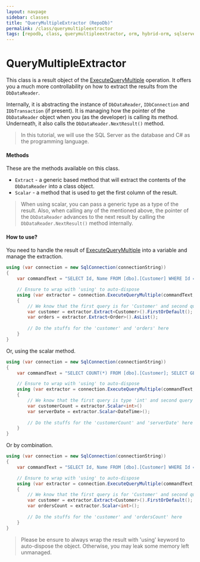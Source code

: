 ```yaml
---
layout: navpage
sidebar: classes
title: "QueryMultipleExtractor (RepoDb)"
permalink: /class/querymultipleextractor
tags: [repodb, class, querymultipleextractor, orm, hybrid-orm, sqlserver, sqlite, mysql, postgresql]
---
```


# QueryMultipleExtractor

This class is a result object of the [ExecuteQueryMultiple](/operation/executequerymultiple) operation. It offers you a much more controllability on how to extract the results from the `DbDataReader`.

Internally, it is abstracting the instance of `DbDataReader`, `IDbConnection` and `IDbTransaction` (if present). It is managing how the pointer of the `DbDataReader` object when you (as the developer) is calling its method. Underneath, it also calls the `DbDataReader.NextResult()` method.

> In this tutorial, we will use the SQL Server as the database and C# as the programming language.

#### Methods

These are the methods available on this class.

- `Extract` - a generic based method that will extract the contents of the `DbDataReader` into a class object.
- `Scalar` - a method that is used to get the first column of the result.

> When using scalar, you can pass a generic type as a type of the result. Also, when calling any of the mentioned above, the pointer of the `DbDataReader` advances to the next result by calling the `DbDataReader.NextResult()` method internally.

#### How to use?

You need to handle the result of [ExecuteQueryMultiple](/operation/executequerymultiple) into a variable and manage the extraction.

```csharp
using (var connection = new SqlConnection(connectionString))
{
	var commandText = "SELECT Id, Name FROM [dbo].[Customer] WHERE Id = @CustomerId; SELECT * FROM [dbo].[Order] WHERE CustomerId = @CustomerId;";

	// Ensure to wrap with 'using' to auto-dispose
	using (var extractor = connection.ExecuteQueryMultiple(commandText, new { CustomerId = 10045 }))
	{
		// We know that the first query is for 'Customer' and second query is for 'Order'
		var customer = extractor.Extract<Customer>().FirstOrDefault();
		var orders = extractor.Extract<Order>().AsList();
		
		// Do the stuffs for the 'customer' and 'orders' here
	}
}
```

Or, using the scalar method.


```csharp
using (var connection = new SqlConnection(connectionString))
{
	var commandText = "SELECT COUNT(*) FROM [dbo].[Customer]; SELECT GETUTCDATE();";

	// Ensure to wrap with 'using' to auto-dispose
	using (var extractor = connection.ExecuteQueryMultiple(commandText, new { CustomerId = 10045 }))
	{
		// We know that the first query is type 'int' and second query is type 'DateTime'
		var customerCount = extractor.Scalar<int>()
		var serverDate = extractor.Scalar<DateTime>();
		
		// Do the stuffs for the 'customerCount' and 'serverDate' here
	}
}
```

Or by combination.


```csharp
using (var connection = new SqlConnection(connectionString))
{
	var commandText = "SELECT Id, Name FROM [dbo].[Customer] WHERE Id = @CustomerId; SELECT COUNT(*) FROM [dbo].[Order] WHERE CustomerId = @CustomerId;";

	// Ensure to wrap with 'using' to auto-dispose
	using (var extractor = connection.ExecuteQueryMultiple(commandText, new { CustomerId = 10045 }))
	{
		// We know that the first query is for 'Customer' and second query is type 'int'
		var customer = extractor.Extract<Customer>().FirstOrDefault();
		var ordersCount = extractor.Scalar<int>();
		
		// Do the stuffs for the 'customer' and 'ordersCount' here
	}
}
```

> Please be ensure to always wrap the result with 'using' keyword to auto-dispose the object. Otherwise, you may leak some memory left unmanaged.